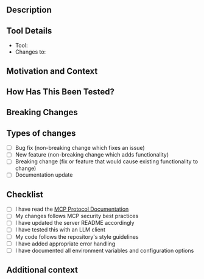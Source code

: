<!-- Provide a brief description of your changes -->

## Description

## Tool Details
<!-- If modifying an existing tool, provide details -->
- Tool: <!-- e.g., filesystem, github -->
- Changes to: <!-- e.g., input schema, output schema, description, logic -->

## Motivation and Context
<!-- Why is this change needed? What problem does it solve? -->

## How Has This Been Tested?
<!-- Have you tested this with an LLM client? Which scenarios were tested? -->

## Breaking Changes
<!-- Will users need to update their MCP client configurations? -->

## Types of changes
<!-- What types of changes does your code introduce? Put an `x` in all the boxes that apply: -->
- [ ] Bug fix (non-breaking change which fixes an issue)
- [ ] New feature (non-breaking change which adds functionality)
- [ ] Breaking change (fix or feature that would cause existing functionality to change)
- [ ] Documentation update

## Checklist
<!-- Go over all the following points, and put an `x` in all the boxes that apply. -->
- [ ] I have read the [MCP Protocol Documentation](https://modelcontextprotocol.io)
- [ ] My changes follows MCP security best practices
- [ ] I have updated the server README accordingly
- [ ] I have tested this with an LLM client
- [ ] My code follows the repository's style guidelines
- [ ] I have added appropriate error handling
- [ ] I have documented all environment variables and configuration options

## Additional context
<!-- Add any other context, implementation notes, or design decisions -->